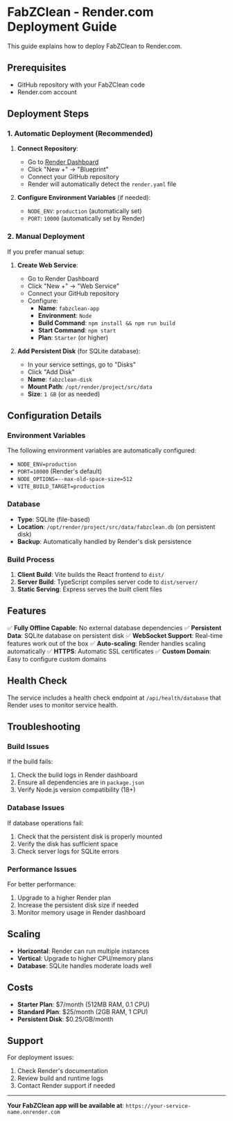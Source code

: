 # FabZClean - Render.com Deployment Guide

This guide explains how to deploy FabZClean to Render.com.

## Prerequisites

- GitHub repository with your FabZClean code
- Render.com account

## Deployment Steps

### 1. Automatic Deployment (Recommended)

1. **Connect Repository**: 
   - Go to [Render Dashboard](https://dashboard.render.com)
   - Click "New +" → "Blueprint"
   - Connect your GitHub repository
   - Render will automatically detect the `render.yaml` file

2. **Configure Environment Variables** (if needed):
   - `NODE_ENV`: `production` (automatically set)
   - `PORT`: `10000` (automatically set by Render)

### 2. Manual Deployment

If you prefer manual setup:

1. **Create Web Service**:
   - Go to Render Dashboard
   - Click "New +" → "Web Service"
   - Connect your GitHub repository
   - Configure:
     - **Name**: `fabzclean-app`
     - **Environment**: `Node`
     - **Build Command**: `npm install && npm run build`
     - **Start Command**: `npm start`
     - **Plan**: `Starter` (or higher)

2. **Add Persistent Disk** (for SQLite database):
   - In your service settings, go to "Disks"
   - Click "Add Disk"
   - **Name**: `fabzclean-disk`
   - **Mount Path**: `/opt/render/project/src/data`
   - **Size**: `1 GB` (or as needed)

## Configuration Details

### Environment Variables

The following environment variables are automatically configured:

- `NODE_ENV=production`
- `PORT=10000` (Render's default)
- `NODE_OPTIONS=--max-old-space-size=512`
- `VITE_BUILD_TARGET=production`

### Database

- **Type**: SQLite (file-based)
- **Location**: `/opt/render/project/src/data/fabzclean.db` (on persistent disk)
- **Backup**: Automatically handled by Render's disk persistence

### Build Process

1. **Client Build**: Vite builds the React frontend to `dist/`
2. **Server Build**: TypeScript compiles server code to `dist/server/`
3. **Static Serving**: Express serves the built client files

## Features

✅ **Fully Offline Capable**: No external database dependencies
✅ **Persistent Data**: SQLite database on persistent disk
✅ **WebSocket Support**: Real-time features work out of the box
✅ **Auto-scaling**: Render handles scaling automatically
✅ **HTTPS**: Automatic SSL certificates
✅ **Custom Domain**: Easy to configure custom domains

## Health Check

The service includes a health check endpoint at `/api/health/database` that Render uses to monitor service health.

## Troubleshooting

### Build Issues

If the build fails:
1. Check the build logs in Render dashboard
2. Ensure all dependencies are in `package.json`
3. Verify Node.js version compatibility (18+)

### Database Issues

If database operations fail:
1. Check that the persistent disk is properly mounted
2. Verify the disk has sufficient space
3. Check server logs for SQLite errors

### Performance Issues

For better performance:
1. Upgrade to a higher Render plan
2. Increase the persistent disk size if needed
3. Monitor memory usage in Render dashboard

## Scaling

- **Horizontal**: Render can run multiple instances
- **Vertical**: Upgrade to higher CPU/memory plans
- **Database**: SQLite handles moderate loads well

## Costs

- **Starter Plan**: $7/month (512MB RAM, 0.1 CPU)
- **Standard Plan**: $25/month (2GB RAM, 1 CPU)
- **Persistent Disk**: $0.25/GB/month

## Support

For deployment issues:
1. Check Render's documentation
2. Review build and runtime logs
3. Contact Render support if needed

---

**Your FabZClean app will be available at**: `https://your-service-name.onrender.com`
